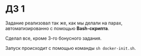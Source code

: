 # ДЗ 1

Задание реализовал так же, как мы делали на парах, автоматизированно с помощью **Bash-скрипта**.

Сделал все, кроме 3-го бонусного задания.

Запуск происходит с помощью команды `sh docker-init.sh`.
